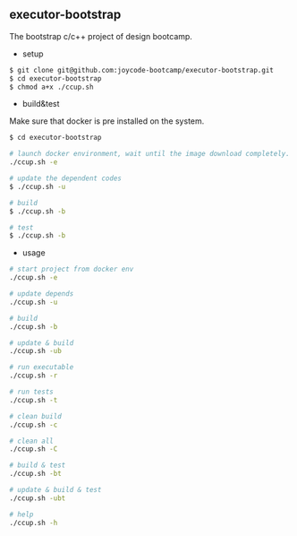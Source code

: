 ## executor-bootstrap

The bootstrap c/c++ project of design bootcamp.

- setup

```sh
$ git clone git@github.com:joycode-bootcamp/executor-bootstrap.git
$ cd executor-bootstrap
$ chmod a+x ./ccup.sh
```

- build&test

Make sure that docker is pre installed on the system.

```sh
$ cd executor-bootstrap

# launch docker environment, wait until the image download completely.
./ccup.sh -e

# update the dependent codes
$ ./ccup.sh -u

# build
$ ./ccup.sh -b

# test
$ ./ccup.sh -b
```

- usage

```sh
# start project from docker env
./ccup.sh -e

# update depends
./ccup.sh -u

# build
./ccup.sh -b

# update & build
./ccup.sh -ub

# run executable
./ccup.sh -r

# run tests
./ccup.sh -t

# clean build
./ccup.sh -c

# clean all
./ccup.sh -C

# build & test
./ccup.sh -bt

# update & build & test
./ccup.sh -ubt

# help
./ccup.sh -h
```
